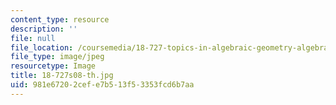 ```yaml
---
content_type: resource
description: ''
file: null
file_location: /coursemedia/18-727-topics-in-algebraic-geometry-algebraic-surfaces-spring-2008/981e67202cefe7b513f53353fcd6b7aa_18-727s08-th.jpg
file_type: image/jpeg
resourcetype: Image
title: 18-727s08-th.jpg
uid: 981e6720-2cef-e7b5-13f5-3353fcd6b7aa
---
```

